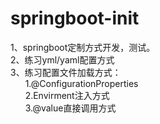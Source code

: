 # springboot-init<br/>
1、springboot定制方式开发，测试。<br/>
2、练习yml/yaml配置方式<br/>
3、练习配置文件加载方式：<br/>
&nbsp; &nbsp; &nbsp; 1.@ConfigurationProperties<br/>
&nbsp; &nbsp; &nbsp; 2.Envirment注入方式<br/>
&nbsp; &nbsp; &nbsp; 3.@value直接调用方式<br/>
